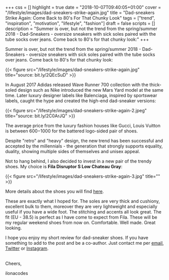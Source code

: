 +++
css = []
highlight = true
date = "2018-10-07T09:40:05+01:00"
cover = "/lifestyle/images/dad-sneakers-strike-again.jpg"
title = "Dad-sneakers Strike Again: Come Back to 80's For That Chunky Look"
tags = ["trend", "inspiration", "motivation", "lifestyle", "fashion"]
draft = false
scripts = []
description = "Summer is over,  but not the trend from the spring/summer 2018 - Dad-Sneakers  - oversize sneakers with sick soles paired with the tube socks over jeans. Come back to 80's for that chunky look:"
+++

Summer is over,  but not the trend from the spring/summer 2018 - Dad-Sneakers  - oversize sneakers with sick soles paired with the tube socks over jeans. Come back to 80's for that chunky look:

{{< figure src="/lifestyle/images/dad-sneakers-strike-again.jpg" title="source: bit.ly/2QEcSuD" >}}

<!--more-->

In August 2017 Adidas released Wave Runner 700 collection with the thick-soled design such as Nike introduced the new Mars Yard model at the same time. Later luxury designer labels like Balenciaga, inspired by sportswear labels, caught the hype and created the high-end dad-sneaker versions:

{{< figure src="/lifestyle/images/dad-sneakers-strike-again-2.jpeg" title="source: bit.ly/2C0ArJQ" >}}

The average price from the luxury fashion houses like Gucci, Louis Vuitton is between $600-$1000 for the battered logo-sided pair of shoes.

Despite "retro" and "heavy" design, the new trend has been successful and accepted by the millennials - the generation that strongly supports equality, duality, showing multiple sides of themselves and unisex appeal.

Not to hang behind, I also decided to invest in a new pair of the trendy shoes. My choice is **Fila Disruptor S Low Chateau Gray**:

{{< figure src="/lifestyle/images/dad-sneakers-strike-again-3.jpg" title="" >}}

More details about the shoes you will find [here](https://www.onygo.com/schuhe/disruptor-s-low-chateau-gray/prod-0001570163284600000004?adword=google/shopping/de/css).

These are exactly what I hoped for. The soles are very thick and cushiony, excellent bulk to them, moreover they are very lightweight and especially useful if you have a wide foot. The stitching and accents all look great. The fit (EU - 38.5) is perfect as I have come to expect from Fila. These will be my regular weekend shoes from now on. Comfortable. Well made. Great looking.

I hope you enjoy my short review for dad-sneaker shoes. If you have something to add to the post and be a co-author. Just contact me per [email](mailto:ilona@ilonacodes.com), [Twitter](https://twitter.com/ilonacodes) or [Instagram](https://www.instagram.com/ilonacodes/).

<br>
Cheers,

ilonacodes
